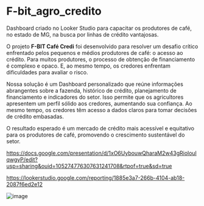 # F-bit_agro_credito
Dashboard criado no Looker Studio para capacitar os produtores de café, no estado de MG, na busca por linhas de crédito vantajosas.

O projeto **F-BIT Café Credi** foi desenvolvido para resolver um desafio crítico enfrentado pelos pequenos e médios produtores de café: o acesso ao crédito. Para muitos produtores, o processo de obtenção de financiamento é complexo e opaco. E, ao mesmo tempo, os credores enfrentam dificuldades para avaliar o risco.

Nossa solução é um Dashboard personalizado que reúne informações abrangentes sobre a fazenda, histórico de crédito, planejamento de financiamento e indicadores do setor. Isso permite que os agricultores apresentem um perfil sólido aos credores, aumentando sua confiança. Ao mesmo tempo, os credores têm acesso a dados claros para tomar decisões de crédito embasadas.

O resultado esperado é um mercado de crédito mais acessível e equitativo para os produtores de café, promovendo o crescimento sustentável do setor.

https://docs.google.com/presentation/d/1xO6UybouwQharaM2w43gRioloulqwgyP/edit?usp=sharing&ouid=105274776307631241708&rtpof=true&sd=true


https://lookerstudio.google.com/reporting/1885e3a7-266b-4104-ab18-2087f6ed2e12

![image](https://github.com/thaishagler/F-bit_agro_credito/assets/128732206/758f2210-3e9a-4fdf-be87-8fcbab69e7e4)
